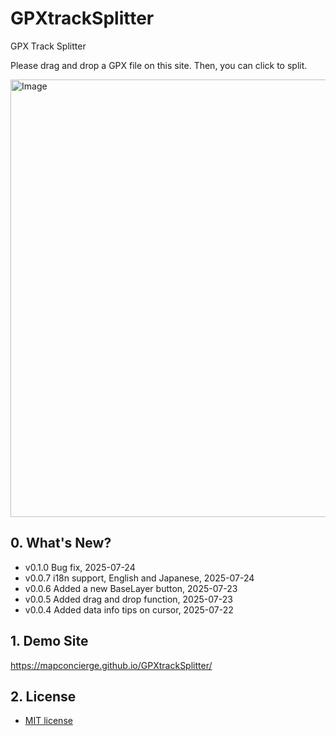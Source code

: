 # GPXtrackSplitter
GPX Track Splitter

Please drag and drop a GPX file on this site.
Then, you can click to split.

<img width="700" alt="Image" src="https://github.com/user-attachments/assets/da058a45-620e-4488-bb6e-822385c14433" />


## 0. What's New?
* v0.1.0 Bug fix, 2025-07-24
* v0.0.7 i18n support, English and Japanese, 2025-07-24
* v0.0.6 Added a new BaseLayer button, 2025-07-23
* v0.0.5 Added drag and drop function, 2025-07-23
* v0.0.4 Added data info tips on cursor, 2025-07-22


## 1. Demo Site
https://mapconcierge.github.io/GPXtrackSplitter/


## 2. License
* [MIT license](https://github.com/mapconcierge/GPXtrackSplitter/blob/main/LICENSE)
